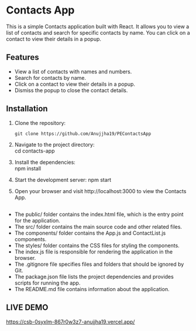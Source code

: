 # Contacts App

This is a simple Contacts application built with React. It allows you to view a list of contacts and search for specific contacts by name. You can click on a contact to view their details in a popup.

## Features

- View a list of contacts with names and numbers.
- Search for contacts by name.
- Click on a contact to view their details in a popup.
- Dismiss the popup to close the contact details.


## Installation

1. Clone the repository:

   ```shell
   git clone https://github.com/Anujjha19/PEContactsApp
2. Navigate to the project directory:  
cd contacts-app
3. Install the dependencies:  
npm install
4. Start the development server: 
npm start
5. Open your browser and visit http://localhost:3000 to view the Contacts App.

##
- The public/ folder contains the index.html file, which is the entry point for the application.
- The src/ folder contains the main source code and other related files.
- The components/ folder contains the App.js and ContactList.js components.
- The styles/ folder contains the CSS files for styling the components.
- The index.js file is responsible for rendering the application in the browser.
- The .gitignore file specifies files and folders that should be ignored by Git.
- The package.json file lists the project dependencies and provides scripts for running the app.
- The README.md file contains information about the application.

## LIVE DEMO
https://csb-0syxlm-867r0w3z7-anujjha19.vercel.app/

